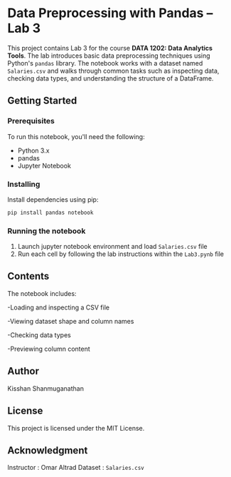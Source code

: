 # Data Preprocessing with Pandas – Lab 3

This project contains Lab 3 for the course **DATA 1202: Data Analytics Tools**. The lab introduces basic data preprocessing techniques using Python's `pandas` library. The notebook works with a dataset named `Salaries.csv` and walks through common tasks such as inspecting data, checking data types, and understanding the structure of a DataFrame. 

## Getting Started

### Prerequisites

To run this notebook, you'll need the following:
- Python 3.x
- pandas
- Jupyter Notebook

### Installing

Install dependencies using pip:

``` bash
pip install pandas notebook
```

### Running the notebook

1. Launch jupyter notebook environment and load `Salaries.csv` file
2. Run each cell by following the lab instructions within the `Lab3.pynb` file

## Contents

The notebook includes:

-Loading and inspecting a CSV file

-Viewing dataset shape and column names

-Checking data types

-Previewing column content

## Author 

Kisshan Shanmuganathan

## License

This project is licensed under the MIT License.

## Acknowledgment

Instructor : Omar Altrad
Dataset : `Salaries.csv`


